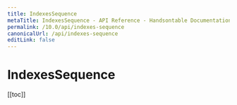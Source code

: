 ```yaml
---
title: IndexesSequence
metaTitle: IndexesSequence - API Reference - Handsontable Documentation
permalink: /10.0/api/indexes-sequence
canonicalUrl: /api/indexes-sequence
editLink: false
---
```


# IndexesSequence

[[toc]]

